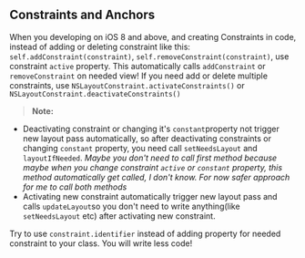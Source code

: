 ## Constraints and Anchors

When you developing on iOS 8 and above, and creating Constraints in code, instead of adding or deleting constraint like this: `self.addConstraint(constraint)`, `self.removeConstraint(constraint)`, use constraint `active` property. This automatically calls `addConstraint` or `removeConstraint` on needed view!
If you need add or delete multiple constraints, use `NSLayoutConstraint.activateConstraints()` or `NSLayoutConstraint.deactivateConstraints()` 
>**Note:** 
* Deactivating constraint or changing it's `constant`property not trigger new layout pass automatically, so after deactivating constraints or changing `constant` property, you need call `setNeedsLayout` and `layoutIfNeeded`. 
*Maybe you don't need to call first method because maybe when you change constraint `active` or `constant` property, this method automatically get called, I don't know. For now safer approach for me to call both methods*
* Activating new constraint automatically trigger new layout pass and calls `updateLayout`so you don't need to write anything(like `setNeedsLayout` etc) after activating new constraint.

Try to use `constraint.identifier` instead of adding property for needed constraint to your class. You will write less code!
